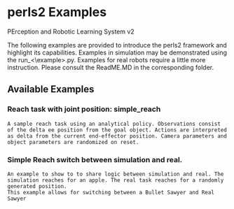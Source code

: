 # perls2 Examples
PErception and Robotic Learning System v2

The following examples are provided to introduce the perls2 framework and highlight its capabilities. Examples in simulation may be demonstrated using the run_<\example\>.py. Examples for real robots require a little more instruction. Please consult the ReadME.MD in the corresponding folder.


## Available Examples
### Reach task with joint position: simple_reach
	A sample reach task using an analytical policy. Observations consist of the delta ee position from the goal object. Actions are interpreted as delta from the current end-effector position. Camera parameters and object parameters are randomized on reset.

### Simple Reach switch between simulation and real.
	An example to show to to share logic between simulation and real. The simulation reaches for an apple. The real task reaches for a randomly generated position.
	This example allows for switching between a Bullet Sawyer and Real Sawyer